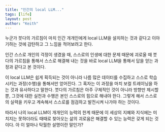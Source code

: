 ```yaml
---
title: "인간의 local LLM..."
tags: [life]
layout: post
author: "Keith"
---
```


누군가 붓다의 가르침이 마치 인간 개개인에게 local LLM을 설치하는 것과 같다고 이야기하는 것에 감탄하고 그 느낌을 적어보려고 한다.

인간 스스로 개인의 걱정이 생겼을 때, 스스로의 인생에 대한 문제 때문에 괴로울 때 붓다의 가르침을 통해서 스스로 해결해 내는 것을 바로 local LLM을 통해서 답을 얻는 과정과 같다고 본 것이다. 

이 local LLM은 쉽게 획득되는 것이 아니라 나름 많은 데이터를 수집하고 스스로 학습시키는 과정(수행)을 통해서만 얻어진다. 그 혹자는 이 과정을 마치 보컬 트레이닝을 하는 것과 유사하다고 말한다. 붓다의 가르침은 아주 구체적인 것이 아니라 방향만 제시할 뿐, 그것에 대한 실천과 수행은 본인 스스로의 힘으로 해내야 한다. 그렇게 해서 스스로의 실력을 키우고 계속해서 스스로를 점검하고 발전시켜 나가야 하는 것이다. 

따라서 나의 local LLM이 개개인의 능력의 한계 때문에 이 세상의 지혜와 지식에는 미치지는 못하더라도 때때로 찾아오는 삶의 괴로움은 해결할 수 있는 능력은 갖게 되는 것이다. 아 이 얼마나 탁월한 설명이란 말인가?